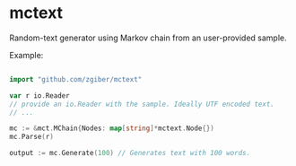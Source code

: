 # mctext
Random-text generator using Markov chain from an user-provided sample.

Example:
```go

import "github.com/zgiber/mctext"

var r io.Reader
// provide an io.Reader with the sample. Ideally UTF encoded text.
// ...

mc := &mct.MChain{Nodes: map[string]*mctext.Node{})
mc.Parse(r)

output := mc.Generate(100) // Generates text with 100 words.

```
